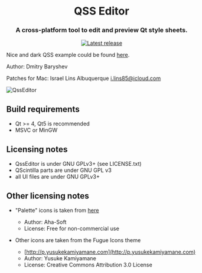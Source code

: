 <h1 align="center">QSS Editor</h1>
<h3 align="center">A cross-platform tool to edit and preview Qt style sheets.</h3>
<p align="center">
  <a href="https://github.com/smoked-herring/qsseditor/releases">
    <img alt="Latest release" src="https://img.shields.io/github/v/release/smoked-herring/qsseditor?include_prereleases"/>
  </a>
</p>

Nice and dark QSS example could be found [here](https://github.com/ColinDuquesnoy/QDarkStyleSheet/blob/master/qdarkstyle/dark/style.qss).

Author: Dmitry Baryshev

Patches for Mac: Israel Lins Albuquerque <i.lins85@icloud.com>

![QssEditor](.github/qsseditor.png?raw=true)

## Build requirements

- Qt >= 4, Qt5 is recommended
- MSVC or MinGW

## Licensing notes

- QssEditor is under GNU GPLv3+ (see LICENSE.txt)
- QScintilla parts are under GNU GPL v3
- all UI files are under GNU GPLv3+

## Other licensing notes

* "Palette" icons is taken from [here](http://www.iconarchive.com/show/perfect-design-icons-by-aha-soft/palette-icon.html)
  - Author: Aha-Soft
  - License: Free for non-commercial use

* Other icons are taken from the Fugue Icons theme
  - [http://p.yusukekamiyamane.com](http://p.yusukekamiyamane.com)
  - Author: Yusuke Kamiyamane
  - License: Creative Commons Attribution 3.0 License
